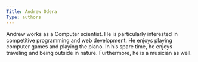 ```yaml
---
Title: Andrew Odera
Type: authors
---
```


Andrew works as a Computer scientist. He is particularly interested in competitive programming and web development. He enjoys playing computer games and playing the piano. In his spare time, he enjoys traveling and being outside in nature. Furthermore, he is a musician as well.